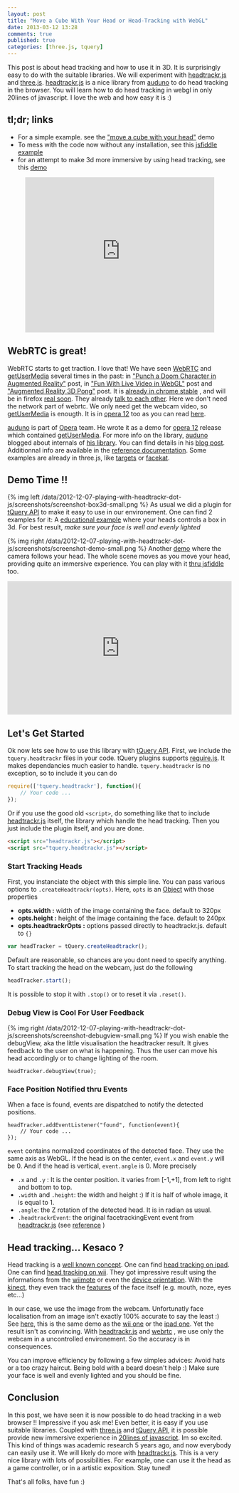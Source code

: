 ```yaml
---
layout: post
title: "Move a Cube With Your Head or Head-Tracking with WebGL"
date: 2013-03-12 13:28
comments: true
published: true
categories: [three.js, tquery]
---
```


This post is about head tracking and how to use it in 3D.
It is surprisingly easy to do with the suitable libraries.
We will experiment with 
[headtrackr.js](https://github.com/auduno/headtrackr) and
[three.js](http://github.com/mrdoob/three.js/).
[headtrackr.js](https://github.com/auduno/headtrackr)
is a nice library from 
[auduno](https://github.com/auduno) to do head tracking in the browser. 
You will learn how to do head tracking in webgl in only 20lines of javascript. 
I love the web and how easy it is :)

## tl;dr; links 

* For a simple example. see the ["move a cube with your head"](http://jeromeetienne.github.com/tquery/plugins/headtrackr/examples/index.html) demo
* To mess with the code now without any installation, see this [jsfiddle example](http://jsfiddle.net/jetienne/tSQQ8/)
* for an attempt to make 3d more immersive by using head tracking, see this [demo](http://jeromeetienne.github.com/tquery/plugins/headtrackr/examples/demo.html)

<center>
	<iframe width="425" height="349" src="http://www.youtube.com/embed/gnVfqfjXxmM" frameborder="0" allowfullscreen></iframe>
</center>

<!-- more -->

## WebRTC is great!

WebRTC starts to get traction. I love that! We have seen
[WebRTC](http://www.webrtc.org/)
and 
[getUserMedia](http://dev.w3.org/2011/webrtc/editor/getusermedia.html)
several times in the past: in 
["Punch a Doom Character in Augmented Reality"](http://learningthreejs.com/blog/2012/05/15/punch-a-doom-character-in-augmented-reality/)
post, in 
["Fun With Live Video in WebGL"](http://learningthreejs.com/blog/2012/02/07/live-video-in-webgl/)
post and
["Augmented Reality 3D Pong"](http://learningthreejs.com/blog/2012/05/02/augmented-reality-3d-pong/)
post.
It is 
[already in chrome stable](http://www.webrtc.org/blog/seeyouontheweb)
, and will be in firefox
[real soon](https://hacks.mozilla.org/2012/11/progress-update-on-webrtc-for-firefox-on-desktop/).
They already 
[talk to each other](https://hacks.mozilla.org/2013/02/hello-chrome-its-firefox-calling/).
Here we don't need the network part of webrtc. 
We only need get the webcam video, so 
[getUserMedia](http://dev.w3.org/2011/webrtc/editor/getusermedia.html)
is enougth. It is in
[opera 12](http://www.opera.com/browser/)
too as you can read 
[here](http://dev.opera.com/articles/view/head-tracking-with-webrtc/).

[auduno](https://github.com/auduno) is part of
[Opera](http://opera.com) team.
He wrote it as a demo for
[opera 12](http://www.opera.com/browser/)
release  which contained
[getUserMedia](http://dev.w3.org/2011/webrtc/editor/getusermedia.html).
For more info on the library, [auduno](https://github.com/auduno)
blogged 
about internals of 
[his library](https://github.com/auduno/headtrackr). You can find details in his
[blog post](http://auduno.tumblr.com/post/25125149521/head-tracking-with-webrtc).
Additionnal info are available in the 
[reference documentation](http://auduno.github.com/headtrackr/documentation/reference.html).
Some examples are already in three.js, like 
[targets](http://auduno.github.com/headtrackr/examples/targets.html)
or
[facekat](http://www.shinydemos.com/facekat/).


## Demo Time !!

{% img left /data/2012-12-07-playing-with-headtrackr-dot-js/screenshots/screenshot-box3d-small.png %}
As usual we did a plugin for
[tQuery API](http://jeromeetienne.github.com/tquery)
to make it easy to use in our environement.
One can find 2 examples for it:
A [educational example](http://jeromeetienne.github.com/tquery/plugins/headtrackr/examples/index.html)
where your heads controls a box in 3d. 
For best result, *make sure your face is well and evenly lighted*


{% img right /data/2012-12-07-playing-with-headtrackr-dot-js/screenshots/screenshot-demo-small.png %}
Another [demo](http://jeromeetienne.github.com/tquery/plugins/headtrackr/examples/demo.html)
where the camera follows your head. 
The whole scene moves as you move your head, providing quite an immersive experience.
You can play with it [thru jsfiddle](http://jsfiddle.net/jetienne/tSQQ8/) too.

<iframe style="width: 100%; height: 300px" src="http://jsfiddle.net/jetienne/tSQQ8/embedded/" allowfullscreen="allowfullscreen" frameborder="0"></iframe>

## Let's Get Started

Ok now lets see how to use this library with 
[tQuery API](http://jeromeetienne.github.com/tquery).
First, we include the ```tquery.headtrackr``` files in your code.
tQuery plugins supports
[require.js](http://requirejs.com). 
It makes dependancies much easier to handle. ```tquery.headtrackr``` is no exception, so to include it you can do

```javascript
require(['tquery.headtrackr'], function(){
	// Your code ...	
});
```

Or if you use the good old ```<script>```, do something like that
to include 
[headtrackr.js](https://github.com/auduno/headtrackr) itself, the library which handle the head tracking. Then you just include the plugin itself, and you are done.

```html
<script src="headtrackr.js"></script>
<script src="tquery.headtrackr.js"></script>
```

### Start Tracking Heads

First, you instanciate the object with this simple line.
You can pass various options to ```.createHeadtrackr(opts)```. 
Here, ```opts``` is an 
[Object](https://developer.mozilla.org/en-US/docs/JavaScript/Reference/Global_Objects/Object)
with those properties

* **opts.width :** width of the image containing the face. default to 320px
* **opts.height :** height of the image containing the face. default to 240px
* **opts.headtrackrOpts :** options passed directly to headtrackr.js. default to ```{}```


```javascript
var headTracker	= tQuery.createHeadtrackr();
```

Default are reasonable, so chances are you dont need to specify anything. To start tracking the head on the webcam, just do the following 

```javascript
headTracker.start();
```

It is possible to stop it with ```.stop()``` or to reset it via ```.reset()```.


### Debug View is Cool For User Feedback

{% img right /data/2012-12-07-playing-with-headtrackr-dot-js/screenshots/screenshot-debugview-small.png %}
If you wish enable the debugView, aka the little visualisation the headtracker result.
It gives feedback to the user on what is happening.
Thus the user can move his head accordingly or to change lighting of the room.

```
headTracker.debugView(true);
```

### Face Position Notified thru Events

When a face is found, events are dispatched to notify the detected positions.

```
headTracker.addEventListener("found", function(event){
	// Your code ...
});
```

```event``` contains normalized coordinates of the detected face.
They use the same axis as WebGL.
If the head is on the center, ```event.x``` and ```event.y``` will be 0.
And if the head is vertical, ```event.angle``` is 0. More precisely

* ```.x``` and ```.y``` : It is the center position. it varies from [-1,+1], from left to right
and bottom to top.
* ```.width``` and ```.height```: the width and height :) If it is half of whole image, it is equal to 1.
* ```.angle```: the Z rotation of the detected head. It is in radian as usual.
* ```.headtrackrEvent```: the original facetrackingEvent event from
[headtrackr.js](https://github.com/auduno/headtrackr)
(see
[reference](http://auduno.github.com/headtrackr/documentation/reference.html)
)

## Head tracking... Kesaco ?

Head tracking is a [well known concept](http://example.com). One can find 
[head tracking on ipad](http://www.youtube.com/watch?v=bBQQEcfkHoE).
One can find [head tracking on wii](http://www.youtube.com/watch?v=Jd3-eiid-Uw).
They got impressive result using the informations from the [wiimote](http://en.wikipedia.org/wiki/Wii_Remote) or even the [device orientation](http://example.com).
With the [kinect](http://en.wikipedia.org/wiki/Kinect), they even
track the [features](http://example.com) of the face itself (e.g. mouth, noze, eyes etc...)

In our case, we use the image from the webcam.
Unfortunatly face localisation from an image isn't exactly 100% accurate to say the least :)
See [here](http://auduno.github.com/headtrackr/examples/targets.html),
this is the same demo as the 
[wii one](http://www.youtube.com/watch?v=Jd3-eiid-Uw)
or the 
[ipad one](http://www.youtube.com/watch?v=bBQQEcfkHoE).
Yet the result isn't as convincing.
With [headtrackr.js](https://github.com/auduno/headtrackr) and 
[webrtc](http://webrtc.org)
, we use only the webcam in a uncontrolled environement.
So the accuracy is in consequences.

You can improve efficiency by following a few simples advices:
Avoid hats or a too crazy haircut. Being bold with a beard doesn't help :) 
Make sure your face is well and evenly lighted and you should be fine.

## Conclusion

In this post, we have seen it is now possible to do head tracking in a web browser !!
Impressive if you ask me!
Even better, it is easy if you use suitable libraries. Coupled with
[three.js](http://github.com/mrdoob/three.js/)
and
[tQuery API](http://jeromeetienne.github.com/tquery),
it is possible provide new immersive experience in 
[20lines of javascript](http://jsfiddle.net/jetienne/tSQQ8/). 
Im so excited.
This kind of things was academic research 5 years ago, and now everybody can easily use it.
We will likely do more with 
[headtrackr.js](https://github.com/auduno/headtrackr).
This is a very nice library with lots of possibilities.
For example, one can use it the head as a game controller, or in a artistic exposition. Stay tuned!

That's all folks, have fun :)





